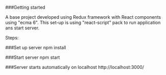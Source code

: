 ###Getting started

A base project developed using Redux framework with React components using "ecma 6". 
This set-up is using "react-script" pack to run application ans start server.

Steps:

###Set up server
npm install

###Start server
npm start

###Server starts automatically on localhost 
http://localhost:3000/

